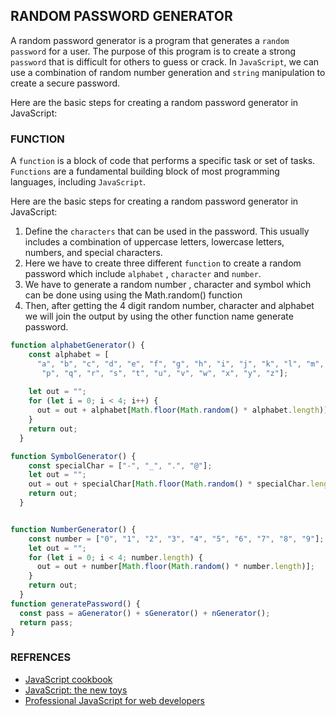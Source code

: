 ## RANDOM PASSWORD GENERATOR

A random password generator is a program that generates a ```random password``` for a user.
The purpose of this program is to create a strong ```password``` that is difficult for others
to guess or crack. In ```JavaScript```, we can use a combination of random number generation
and ```string``` manipulation to create a secure password.

Here are the basic steps for creating a random password generator in JavaScript:

### FUNCTION

A ```function``` is a block of code that performs a specific task or set of tasks.
```Functions``` are a fundamental building block of most programming languages, including ```JavaScript```.

Here are the basic steps for creating a random password generator in JavaScript:

1. Define the ```characters``` that can be used in the password. This usually includes
a combination of uppercase letters, lowercase letters, numbers, and special characters.
2. Here we have to create three different ```function``` to create a random password which include
 ```alphabet``` , ```character``` and ```number```.
3. We have to generate a random number , character and symbol which can be done using
using the Math.random() function
4. Then, after getting the 4 digit random number, character and alphabet we will join the 
 output by using the other function name generate password.
 
```javaScript
function alphabetGenerator() {
    const alphabet = [
      "a", "b", "c", "d", "e", "f", "g", "h", "i", "j", "k", "l", "m", "n", "o",
       "p", "q", "r", "s", "t", "u", "v", "w", "x", "y", "z"];
  
    let out = "";
    for (let i = 0; i < 4; i++) {
      out = out + alphabet[Math.floor(Math.random() * alphabet.length)];
    }
    return out;
  }

function SymbolGenerator() {
    const specialChar = ["-", "_", ".", "@"];
    let out = "";
    out = out + specialChar[Math.floor(Math.random() * specialChar.length)];
    return out;
  }


function NumberGenerator() {
    const number = ["0", "1", "2", "3", "4", "5", "6", "7", "8", "9"];
    let out = "";
    for (let i = 0; i < 4; number.length) {
      out = out + number[Math.floor(Math.random() * number.length)];
    }
    return out;
  }
function generatePassword() {
  const pass = aGenerator() + sGenerator() + nGenerator();
  return pass;
}

```

### REFRENCES

- [JavaScript cookbook](https://www.oreilly.com/library/view/javascript-cookbook-3rd/9781492055747/)
- [JavaScript: the new toys](https://www.wiley.com/en-us/JavaScript:+The+New+Toys-p-9781119367963)
- [Professional JavaScript for web developers](https://www.wiley.com/en-us/Professional+JavaScript+for+Web+Developers%2C+4th+Edition-p-9781119366447)
